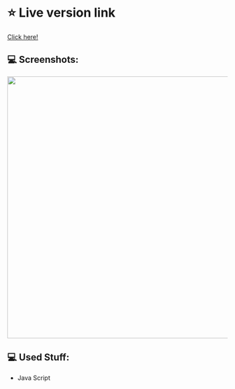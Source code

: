 
# ⭐ Live version link

[Click here!](https://main--dazzling-zabaione-ad81f4.netlify.app/)

## 💻 Screenshots:
<img src="https://picr.eu/images/2023/12/06/RSyto.png" width="600" />

## 💻 Used Stuff:  
- Java Script









